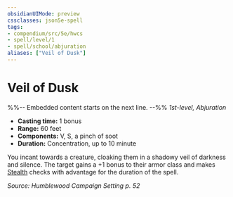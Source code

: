 ```yaml
---
obsidianUIMode: preview
cssclasses: json5e-spell
tags:
- compendium/src/5e/hwcs
- spell/level/1
- spell/school/abjuration
aliases: ["Veil of Dusk"]
---
```

# Veil of Dusk
%%-- Embedded content starts on the next line. --%%
*1st-level, Abjuration*  

- **Casting time:** 1 bonus
- **Range:** 60 feet
- **Components:** V, S, a pinch of soot
- **Duration:** Concentration, up to 10 minute

You incant towards a creature, cloaking them in a shadowy veil of darkness and silence. The target gains a +1 bonus to their armor class and makes [Stealth](Mechanics/Rules/skills.md#Stealth) checks with advantage for the duration of the spell.

*Source: Humblewood Campaign Setting p. 52*